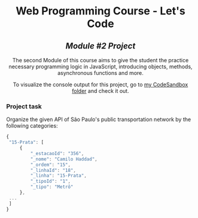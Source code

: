 <h1 align=center>
	<b>Web Programming Course - Let's Code</b>
</h1>

<h2 align=center>
	 <i>Module #2 Project</i>
</h2>

<p align=center>
  The second Module of this course aims to give the student the practice necessary programming logic in JavaScript, introducing objects, methods, asynchronous functions and more. 
</p>

<p align=center>
  To visualize the console output for this project, go to <a href="https://codesandbox.io/s/santandercoders-web-project-module-2-kn2s7?file=/project.js">my CodeSandbox folder</a> and check it out.
</p>

<h3>
	 <b>Project task</b>
</h3>

Organize the given API of São Paulo's public transportation network by the following categories: 

```js
{
 "15-Prata": [
     {
         "_estacaoId": "356",
         "_nome": "Camilo Haddad",
         "_ordem": "15",
         "_linhaId": "18",
         "_linha": "15-Prata",
         "_tipoId": "1",
         "_tipo": "Metrô"
     },
 ...
 ]
}
```
